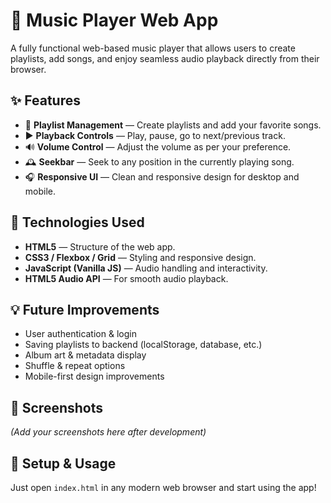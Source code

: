 # 🎵 Music Player Web App

A fully functional web-based music player that allows users to create playlists, add songs, and enjoy seamless audio playback directly from their browser.

## ✨ Features

- 🎼 **Playlist Management** — Create playlists and add your favorite songs.
- ▶️ **Playback Controls** — Play, pause, go to next/previous track.
- 🔊 **Volume Control** — Adjust the volume as per your preference.
- 🕰️ **Seekbar** — Seek to any position in the currently playing song.
- 🎧 **Responsive UI** — Clean and responsive design for desktop and mobile.

## 🚀 Technologies Used

- **HTML5** — Structure of the web app.
- **CSS3 / Flexbox / Grid** — Styling and responsive design.
- **JavaScript (Vanilla JS)** — Audio handling and interactivity.
- **HTML5 Audio API** — For smooth audio playback.

## 💡 Future Improvements

- User authentication & login
- Saving playlists to backend (localStorage, database, etc.)
- Album art & metadata display
- Shuffle & repeat options
- Mobile-first design improvements

## 📸 Screenshots

*(Add your screenshots here after development)*

## 🔧 Setup & Usage

Just open `index.html` in any modern web browser and start using the app!
